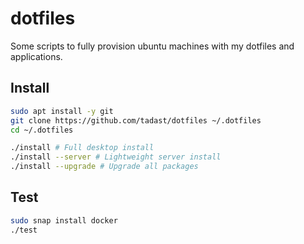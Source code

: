 # dotfiles

Some scripts to fully provision ubuntu machines with my dotfiles and applications.

## Install

```bash
sudo apt install -y git
git clone https://github.com/tadast/dotfiles ~/.dotfiles
cd ~/.dotfiles

./install # Full desktop install
./install --server # Lightweight server install
./install --upgrade # Upgrade all packages
```

## Test

```bash
sudo snap install docker
./test
```
